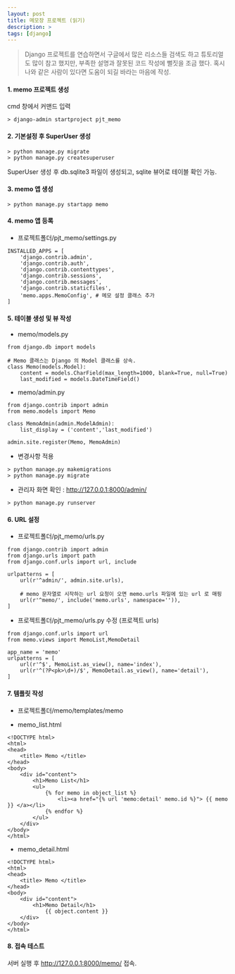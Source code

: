 ```yaml
---
layout: post
title: 메모장 프로젝트 (읽기)
description: >
tags: [django]
---
```


> Django 프로젝트를 연습하면서 구글에서 많은 리소스들 검색도 하고 튜토리얼도 많이 참고 했지만, 부족한 설명과 잘못된 코드 작성에 뻘짓을 조금 했다.  혹시 나와 같은 사람이 있다면 도움이 되길 바라는 마음에 작성.

#### 1. memo 프로젝트 생성

cmd 창에서 커맨드 입력

```
> django-admin startproject pjt_memo
```

#### 2. 기본설정 후 SuperUser 생성

```
> python manage.py migrate
> python manage.py createsuperuser
```

SuperUser 생성 후 db.sqlite3 파일이 생성되고, sqlite 뷰어로 테이블 확인 가능.

#### 3. memo 앱 생성

```
> python manage.py startapp memo
```

#### 4. memo 앱 등록

- 프로젝트폴더/pjt_memo/settings.py

```
INSTALLED_APPS = [
    'django.contrib.admin',
    'django.contrib.auth',
    'django.contrib.contenttypes',
    'django.contrib.sessions',
    'django.contrib.messages',
    'django.contrib.staticfiles',
    'memo.apps.MemoConfig', # 메모 설정 클래스 추가
]
```

#### 5. 테이블 생성 및 뷰 작성

- memo/models.py

```
from django.db import models

# Memo 클래스는 Django 의 Model 클래스를 상속.
class Memo(models.Model):
    content = models.CharField(max_length=1000, blank=True, null=True)
    last_modified = models.DateTimeField()
```

- memo/admin.py

```
from django.contrib import admin
from memo.models import Memo

class MemoAdmin(admin.ModelAdmin):
    list_display = ('content','last_modified')

admin.site.register(Memo, MemoAdmin)
```

- 변경사항 적용

```
> python manage.py makemigrations
> python manage.py migrate
```

- 관리자 화면 확인 : http://127.0.0.1:8000/admin/

```
> python manage.py runserver
```

#### 6. URL 설정

- 프로젝트폴더/pjt_memo/urls.py

```
from django.contrib import admin
from django.urls import path
from django.conf.urls import url, include

urlpatterns = [
    url(r'^admin/', admin.site.urls),
	
	# memo 문자열로 시작하는 url 요청이 오면 memo.urls 파일에 있는 url 로 매핑
    url(r'^memo/', include('memo.urls', namespace='')),
]

```

- 프로젝트폴더/pjt_memo/urls.py 수정 (프로젝트 urls)

```
from django.conf.urls import url
from memo.views import MemoList,MemoDetail

app_name = 'memo'
urlpatterns = [
    url(r'^$', MemoList.as_view(), name='index'),
	url(r'^(?P<pk>\d+)/$', MemoDetail.as_view(), name='detail'),
]
```

#### 7. 템플릿 작성

- 프로젝트폴더/memo/templates/memo


- memo_list.html

```
<!DOCTYPE html>
<html>
<head>
    <title> Memo </title>
</head>
<body>
    <div id="content">
        <h1>Memo List</h1>
        <ul>
            {% for memo in object_list %}
                <li><a href="{% url 'memo:detail' memo.id %}"> {{ memo }} </a></li>
            {% endfor %}
        </ul>
    </div>
</body>
</html>
```

- memo_detail.html

```
<!DOCTYPE html>
<html>
<head>
    <title> Memo </title>
</head>
<body>
    <div id="content">
        <h1>Memo Detail</h1>
            {{ object.content }} 
    </div>
</body>
</html>
```

#### 8. 접속 테스트

서버 실행 후 http://127.0.0.1:8000/memo/ 접속.
